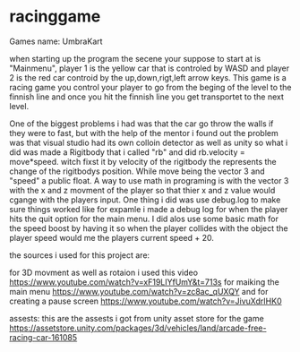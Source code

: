 # racinggame

Games name: UmbraKart 

when starting up the program the secene your suppose to start at is "Mainmenu", player 1 is the yellow car that is controled by WASD and player 2 is the red car controid by the up,down,rigt,left arrow keys. This game is a racing game you control your player to go from the beging of the level to the finnish line and once you hit the finnish line you get transportet to the next level.

One of the biggest problems i had was that the car go throw the walls if they were to fast, but with the help of the mentor i found out the problem was that visual studio had its own colloin detector as well as unity so what i did was made a Rigitbody that i called "rb" and did rb.velocity = move*speed. witch fixst it by velocity of the rigitbody the represents the change of the rigitbodys position. While move being the vector 3 and "speed" a public float. A way to use math in programing is with the vector 3 with the x and z movment of the player so that thier x and z value would cgange with the players input. One thing i did was use debug.log to make sure things worked like for expamle i made a debug log for when the player hits the quit option for the main menu. I did alos use some basic math for the speed boost by having it so when the player collides with the object the player speed would me the players current speed + 20.   

the sources i used for this project are: 

for 3D movment as well as rotaion i used this video https://www.youtube.com/watch?v=xF19LIYfUmY&t=713s 
for maiking the main menu https://www.youtube.com/watch?v=zc8ac_qUXQY
and for creating a pause screen https://www.youtube.com/watch?v=JivuXdrIHK0 

assests: this are the assests i got from unity asset store for the game https://assetstore.unity.com/packages/3d/vehicles/land/arcade-free-racing-car-161085 
